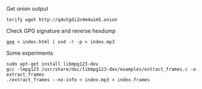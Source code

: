 Get onion output

	torify wget http://q4utgdi2n4m4uim5.onion

Check GPG signature and reverse hexdump

	gpg < index.html | xxd -r -p > index.mp3

Some  experiments

	sudo apt-get install libmpg123-dev
	gcc -lmpg123 /usr/share/doc/libmpg123-dev/examples/extract_frames.c -o extract_frames
	./extract_frames --no-info < index.mp3 > index.frames

